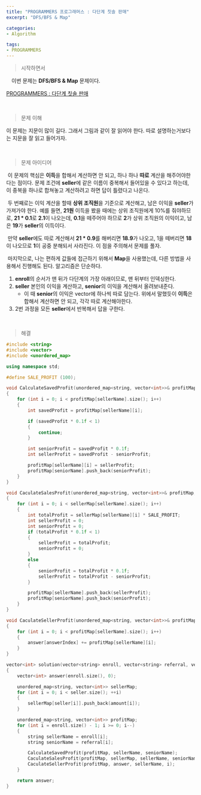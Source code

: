 ```yaml
---
title: "PROGRAMMERS 프로그래머스 : 다단계 칫솔 판매"
excerpt: "DFS/BFS & Map"

categories:
- Algorithm

tags:
- PROGRAMMERS
---
```


> 시작하면서

　이번 문제는 **DFS/BFS & Map** 문제이다.

[PROGRAMMERS : 다단계 칫솔 판매](https://programmers.co.kr/learn/courses/30/lessons/77486)    

​    

> 문제 이해

   이 문제는 지문이 많이 길다. 그래서 그림과 같이 잘 읽어야 한다. 따로 설명하는거보다는 지문을 잘 읽고 들어가자.

​    

> 문제 아이디어

​	이 문제의 핵심은 **이득**을 합해서 계산하면 안 되고, 하나 하나 **따로** 계산을 해주어야한다는 점이다. 문제 조건에 **seller**에 같은 이름이 중복해서 들어있을 수 있다고 하는데, 이 중복을 하나로 합쳐놓고 계산하려고 하면 답이 틀렸다고 나온다.

​	두 번째로는 이익 계산을 할때 **상위 조직원**을 기준으로 계산해고, 남은 이익을 **seller**가 가져가야 한다. 예를 들면, **21원** 이득을 봤을 때에는 상위 조직원에게 10%를 줘야하므로, **21 * 0.1**로 **2.1**이 나오는데, **0.1**을 떼주어야 하므로 **2**가 상위 조직원의 이익이고, 남은 **19**가 **seller**의 이득이다.

​	만약 **seller**에도 따로 계산해서 **21 * 0.9**를 해버리면 **18.9**가 나오고, 1을 떼버리면 **18**이 나오므로 **1**이 공중 분해되서 사라진다. 이 점을 주의해서 문제를 풀자.

​	마지막으로, 나는 편하게 값들에 접근하기 위해서 **Map**을 사용했는데, 다른 방법을 사용해서 진행해도 된다. 알고리즘은 단순하다.

1. **enroll**의 순서가 맨 뒤가 다단계의 가장 아래이므로, 맨 뒤부터 인덱싱한다.
2. **seller** 본인의 이익을 계산하고, **senior**의 이익을 계산해서 올려보내준다.
   - 이 때 **senior**의 이익은 vector에 하나씩 따로 담는다. 위에서 말했듯이 **이득**은 합해서 계산하면 안 되고, 각각 따로 계산해야한다.
3. 2번 과정을 모든 **seller**에서 반복해서 답을 구한다.

​    

>해결

```c++
#include <string>
#include <vector>
#include <unordered_map>

using namespace std;

#define SALE_PROFIT (100);

void CalculateSavedProfit(unordered_map<string, vector<int>>& profitMap, string sellerName, string seniorName)
{
	for (int i = 0; i < profitMap[sellerName].size(); i++)
	{
		int savedProfit = profitMap[sellerName][i];

		if (savedProfit * 0.1f < 1)
		{
			continue;
		}

		int seniorProfit = savedProfit * 0.1f;
		int sellerProfit = savedProfit - seniorProfit;

		profitMap[sellerName][i] = sellerProfit;
		profitMap[seniorName].push_back(seniorProfit);
	}
}

void CaculateSalesProfit(unordered_map<string, vector<int>>& profitMap, unordered_map<string, vector<int>>& sellerMap, string sellerName, string seniorName)
{
	for (int i = 0; i < sellerMap[sellerName].size(); i++)
	{
		int totalProfit = sellerMap[sellerName][i] * SALE_PROFIT;
		int sellerProfit = 0;
		int seniorProfit = 0;
		if (totalProfit * 0.1f < 1)
		{
			sellerProfit = totalProfit;
			seniorProfit = 0;
		}
		else
		{
			seniorProfit = totalProfit * 0.1f;
			sellerProfit = totalProfit - seniorProfit;
		}

		profitMap[sellerName].push_back(sellerProfit);
		profitMap[seniorName].push_back(seniorProfit);
	}
}

void CaculateSellerProfit(unordered_map<string, vector<int>>& profitMap, vector<int>& answer, string sellerName, int answerIndex)
{
	for (int i = 0; i < profitMap[sellerName].size(); i++)
	{
		answer[answerIndex] += profitMap[sellerName][i];
	}
}

vector<int> solution(vector<string> enroll, vector<string> referral, vector<string> seller, vector<int> amount)
{
	vector<int> answer(enroll.size(), 0);

	unordered_map<string, vector<int>> sellerMap;
	for (int i = 0; i < seller.size(); ++i)
	{
		sellerMap[seller[i]].push_back(amount[i]);
	}

	unordered_map<string, vector<int>> profitMap;
	for (int i = enroll.size() - 1; i >= 0; i--)
	{
		string sellerName = enroll[i];
		string seniorName = referral[i];

		CalculateSavedProfit(profitMap, sellerName, seniorName);
		CaculateSalesProfit(profitMap, sellerMap, sellerName, seniorName);
		CaculateSellerProfit(profitMap, answer, sellerName, i);
	}

	return answer;
}
```
